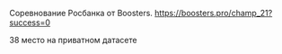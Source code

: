 Соревнование Росбанка от Boosters.
https://boosters.pro/champ_21?success=0

38 место на приватном датасете
